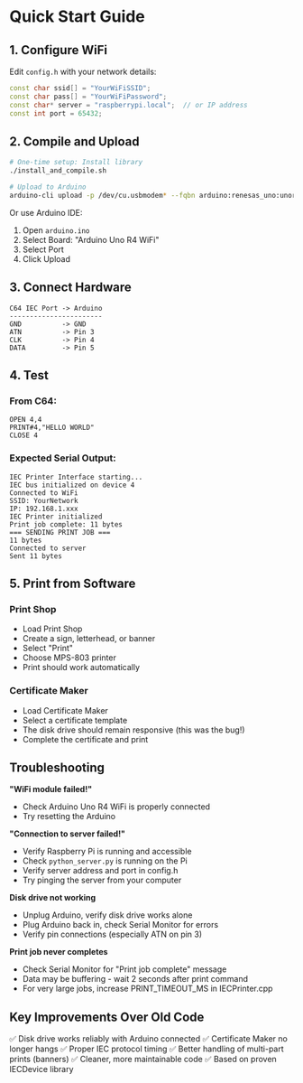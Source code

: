 # Quick Start Guide

## 1. Configure WiFi

Edit `config.h` with your network details:
```cpp
const char ssid[] = "YourWiFiSSID";
const char pass[] = "YourWiFiPassword";
const char* server = "raspberrypi.local";  // or IP address
const int port = 65432;
```

## 2. Compile and Upload

```bash
# One-time setup: Install library
./install_and_compile.sh

# Upload to Arduino
arduino-cli upload -p /dev/cu.usbmodem* --fqbn arduino:renesas_uno:unor4wifi .
```

Or use Arduino IDE:
1. Open `arduino.ino`
2. Select Board: "Arduino Uno R4 WiFi"
3. Select Port
4. Click Upload

## 3. Connect Hardware

```
C64 IEC Port -> Arduino
-----------------------
GND          -> GND
ATN          -> Pin 3
CLK          -> Pin 4
DATA         -> Pin 5
```

## 4. Test

### From C64:
```basic
OPEN 4,4
PRINT#4,"HELLO WORLD"
CLOSE 4
```

### Expected Serial Output:
```
IEC Printer Interface starting...
IEC bus initialized on device 4
Connected to WiFi
SSID: YourNetwork
IP: 192.168.1.xxx
IEC Printer initialized
Print job complete: 11 bytes
=== SENDING PRINT JOB ===
11 bytes
Connected to server
Sent 11 bytes
```

## 5. Print from Software

### Print Shop
- Load Print Shop
- Create a sign, letterhead, or banner
- Select "Print"
- Choose MPS-803 printer
- Print should work automatically

### Certificate Maker
- Load Certificate Maker
- Select a certificate template
- The disk drive should remain responsive (this was the bug!)
- Complete the certificate and print

## Troubleshooting

**"WiFi module failed!"**
- Check Arduino Uno R4 WiFi is properly connected
- Try resetting the Arduino

**"Connection to server failed!"**
- Verify Raspberry Pi is running and accessible
- Check `python_server.py` is running on the Pi
- Verify server address and port in config.h
- Try pinging the server from your computer

**Disk drive not working**
- Unplug Arduino, verify disk drive works alone
- Plug Arduino back in, check Serial Monitor for errors
- Verify pin connections (especially ATN on pin 3)

**Print job never completes**
- Check Serial Monitor for "Print job complete" message
- Data may be buffering - wait 2 seconds after print command
- For very large jobs, increase PRINT_TIMEOUT_MS in IECPrinter.cpp

## Key Improvements Over Old Code

✅ Disk drive works reliably with Arduino connected
✅ Certificate Maker no longer hangs
✅ Proper IEC protocol timing
✅ Better handling of multi-part prints (banners)
✅ Cleaner, more maintainable code
✅ Based on proven IECDevice library
